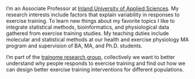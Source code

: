 
I’m an Associate Professor at [Inland University of Applied
Sciences](https://www.inn.no). My research interests include factors
that explain variability in responses to exercise training. To learn new
things about my favorite topics I like to integrate statistical methods,
bioinformatics, and physiological data gathered from exercise training
studies. My teaching duties include molecular and statistical methods at
our health and exercise physiology MA program and supervision of BA, MA,
and Ph.D. students.

I’m part of the [trainome research group](trainome.github.io),
collectively we want to better understand why people responds to
exercise training and find out how we can design better exercise
training interventions for different populations.
